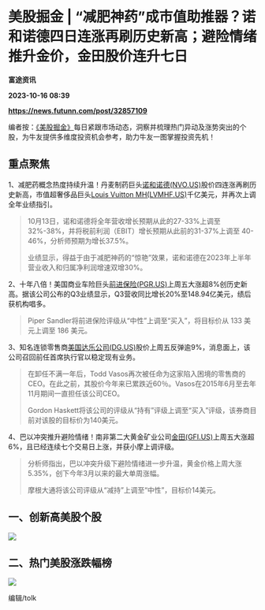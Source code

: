 # 美股掘金 | “减肥神药”成市值助推器？诺和诺德四日连涨再刷历史新高；避险情绪推升金价，金田股价连升七日
**富途资讯**

**2023-10-16 08:39**

**https://news.futunn.com/post/32857109**

编者按：[《美股掘金》](https://news.futunn.com/news-topics/297)每日紧跟市场动态，洞察并梳理热门异动及涨势突出的个股，为牛友提供多维度投资机会参考，助力牛友一图掌握投资先机！

重点聚焦
----

1、减肥药概念热度持续升温！丹麦制药巨头[诺和诺德(NVO.US)](https://www.futunn.com/quote/stock?m=us&code=NVO)股价四连涨再刷历史新高，市值超奢侈品巨头[Louis Vuitton MH(LVMHF.US)](https://www.futunn.com/quote/stock?m=us&code=LVMHF)千亿美元，并再次上调全年业绩指引。

> 10月13日，诺和诺德将全年营收增长预期从此的27-33%上调至32%-38%，并将税前利润（EBIT）增长预期从此前的31-37%上调至 40-46%，分析师预期为增长37.5%。
> 
> 业绩显示，得益于由于减肥神药的“惊艳”效果，诺和诺德在2023年上半年营业收入和归属净利润增速双增30%。

2、十年八倍！美国商业车险巨头[前进保险(PGR.US)](https://www.futunn.com/quote/stock?m=us&code=PGR)上周五大涨超8%创历史新高。据该公司公布的Q3业绩显示，Q3营收同比增长20%至148.94亿美元，绩后获机构唱多。

> Piper Sandler将前进保险评级从“中性”上调至“买入”，将目标价从 133 美元上调至 186 美元。

3、知名连锁零售商[美国达乐公司(DG.US)](https://www.futunn.com/quote/stock?m=us&code=DG)股价上周五反弹逾9%，消息面上，该公司召回前任首席执行官以稳定现有业务。

> 在卸任不满一年后，Todd Vasos再次被任命为这家陷入困境的零售商的CEO。在此之前，其股价今年来已累跌近60％。Vasos在2015年6月至去年11月期间一直担任该公司CEO。
> 
> Gordon Haskett将该公司的评级从“持有”评级上调至“买入”评级，该券商目前对该股的目标价为140美元。

4、巴以冲突推升避险情绪！南非第二大黄金矿业公司[金田(GFI.US)](https://www.futunn.com/quote/stock?m=us&code=GFI)上周五大涨超6%，且已经连续七个交易日上涨，并获小摩上调评级。

> 分析师指出，巴以冲突升级下避险情绪进一步升温，黄金价格上周大涨5.35%，创下今年3月以来的最大单周涨幅。
> 
> 摩根大通将该公司评级从“减持”上调至“中性”，目标价14美元。

一、创新高美股个股
---------

![](https://postimg.futunn.com/16974240395514005191740.png)

二、热门美股涨跌幅榜
----------

![](https://postimg.futunn.com/16974240513579984327769.png)

编辑/tolk